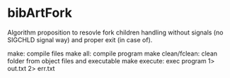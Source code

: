 # bibArtFork
Algorithm proposition to resovle fork children handling without signals (no SIGCHLD signal way) and proper exit (in case of).

make: compile files
make all: compile program
make clean/fclean: clean folder from object files and executable
make execute: exec program 1> out.txt 2> err.txt